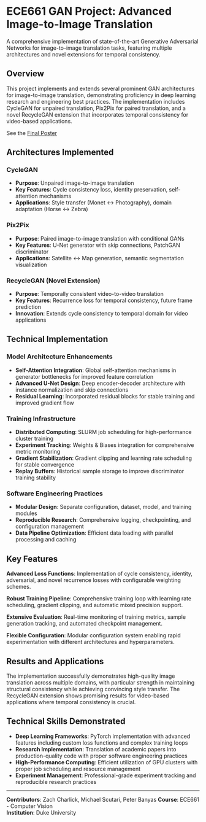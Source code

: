 # ECE661 GAN Project: Advanced Image-to-Image Translation

A comprehensive implementation of state-of-the-art Generative Adversarial Networks for image-to-image translation tasks, featuring multiple architectures and novel extensions for temporal consistency.

## Overview

This project implements and extends several prominent GAN architectures for image-to-image translation, demonstrating proficiency in deep learning research and engineering best practices. The implementation includes CycleGAN for unpaired translation, Pix2Pix for paired translation, and a novel RecycleGAN extension that incorporates temporal consistency for video-based applications.

See the [Final Poster]([url](https://github.com/michaelscutari/video-to-video-translation/blob/main/Final%20Poster.pdf))

## Architectures Implemented

### CycleGAN
- **Purpose**: Unpaired image-to-image translation
- **Key Features**: Cycle consistency loss, identity preservation, self-attention mechanisms
- **Applications**: Style transfer (Monet ↔ Photography), domain adaptation (Horse ↔ Zebra)

### Pix2Pix
- **Purpose**: Paired image-to-image translation with conditional GANs
- **Key Features**: U-Net generator with skip connections, PatchGAN discriminator
- **Applications**: Satellite ↔ Map generation, semantic segmentation visualization

### RecycleGAN (Novel Extension)
- **Purpose**: Temporally consistent video-to-video translation
- **Key Features**: Recurrence loss for temporal consistency, future frame prediction
- **Innovation**: Extends cycle consistency to temporal domain for video applications

## Technical Implementation

### Model Architecture Enhancements
- **Self-Attention Integration**: Global self-attention mechanisms in generator bottlenecks for improved feature correlation
- **Advanced U-Net Design**: Deep encoder-decoder architecture with instance normalization and skip connections
- **Residual Learning**: Incorporated residual blocks for stable training and improved gradient flow

### Training Infrastructure
- **Distributed Computing**: SLURM job scheduling for high-performance cluster training
- **Experiment Tracking**: Weights & Biases integration for comprehensive metric monitoring
- **Gradient Stabilization**: Gradient clipping and learning rate scheduling for stable convergence
- **Replay Buffers**: Historical sample storage to improve discriminator training stability

### Software Engineering Practices
- **Modular Design**: Separate configuration, dataset, model, and training modules
- **Reproducible Research**: Comprehensive logging, checkpointing, and configuration management
- **Data Pipeline Optimization**: Efficient data loading with parallel processing and caching

## Key Features

**Advanced Loss Functions**: Implementation of cycle consistency, identity, adversarial, and novel recurrence losses with configurable weighting schemes.

**Robust Training Pipeline**: Comprehensive training loop with learning rate scheduling, gradient clipping, and automatic mixed precision support.

**Extensive Evaluation**: Real-time monitoring of training metrics, sample generation tracking, and automated checkpoint management.

**Flexible Configuration**: Modular configuration system enabling rapid experimentation with different architectures and hyperparameters.

## Results and Applications

The implementation successfully demonstrates high-quality image translation across multiple domains, with particular strength in maintaining structural consistency while achieving convincing style transfer. The RecycleGAN extension shows promising results for video-based applications where temporal consistency is crucial.

## Technical Skills Demonstrated

- **Deep Learning Frameworks**: PyTorch implementation with advanced features including custom loss functions and complex training loops
- **Research Implementation**: Translation of academic papers into production-quality code with proper software engineering practices
- **High-Performance Computing**: Efficient utilization of GPU clusters with proper job scheduling and resource management
- **Experiment Management**: Professional-grade experiment tracking and reproducible research practices

---

**Contributors**: Zach Charlick, Michael Scutari, Peter Banyas
**Course**: ECE661 - Computer Vision  
**Institution**: Duke University

